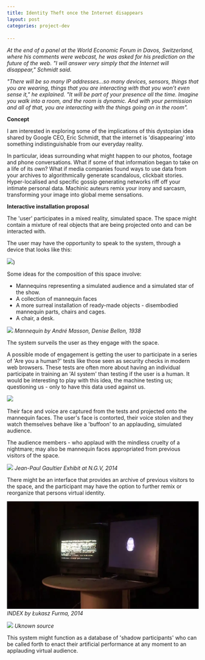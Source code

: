 ```yaml
---
title: Identity Theft once the Internet disappears
layout: post
categories: project-dev

---
```


_At the end of a panel at the World Economic Forum in Davos, Switzerland, where his comments were webcast, he was asked for his prediction on the future of the web. "I will answer very simply that the Internet will disappear," Schmidt said._

_"There will be so many IP addresses…so many devices, sensors, things that you are wearing, things that you are interacting with that you won’t even sense it," he explained. "It will be part of your presence all the time. Imagine you walk into a room, and the room is dynamic. And with your permission and all of that, you are interacting with the things going on in the room"._

**Concept**

I am interested in exploring some of the implications of this dystopian idea shared by Google CEO, Eric Schmidt, that the internet is 'disappearing' into something indistinguishable from our everyday reality.

In particular, ideas surrounding what might happen to our photos, footage and phone conversations. What if some of that information began to take on a life of its own? What if media companies found ways to use data from your archives to algorithmically generate scandalous, clickbait stories. Hyper-localised and specific gossip generating networks riff off your intimate personal data. Machinic auteurs remix your irony and sarcasm, transforming your image into global meme sensations.

**Interactive installation proposal**

The 'user' participates in a mixed reality, simulated space. The space might contain a mixture of real objects that are being projected onto and can be interacted with.

The user may have the opportunity to speak to the system, through a device that looks like this:

![](https://images-na.ssl-images-amazon.com/images/I/61dwPV5niOL._SY355_.jpg))



Some ideas for the composition of this space involve:
* Mannequins representing a simulated audience and a simulated star of the show.
* A collection of mannequin faces
* A more surreal installation of ready-made objects - disembodied mannequin parts, chairs and cages.
* A chair, a desk.

![](https://blondesongstress.files.wordpress.com/2014/02/andrc3a9-masson-surrealist-mannequin-head-in-a-cage-19381.jpg)
_Mannequin by André Masson, Denise Bellon, 1938_

The system surveils the user as they engage with the space.

A possible mode of engagement is getting the user to participate in a series of 'Are you a human?' tests like those seen as security checks in modern web browsers. These tests are often more about having an individual participate in training an 'AI system' than testing if the user is a human. It would be interesting to play with this idea, the machine testing us; questioning us - only to have this data used against us.

![](http://cdn.access-ai.com/wp-content/uploads/2017/03/1417716998-google-says-rip-captcha-sort-of-610x500.jpg)

Their face and voice are captured from the tests and projected onto the mannequin faces. The user's face is contorted, their voice stolen and they watch themselves behave like a 'buffoon' to an applauding, simulated audience.

The audience members - who applaud with the mindless cruelty of a nightmare; may also be mannequin faces appropriated from previous visitors of the space.

![](https://i.ytimg.com/vi/-l1EbxZNBfU/maxresdefault.jpg)
_Jean-Paul Gaultier Exhibit at N.G.V, 2014_


There might be an interface that provides an archive of previous visitors to the space, and the participant may have the option to further remix or reorganize that persons virtual identity.

![](/blog/assets/index.PNG)
_INDEX by Łukasz Furma, 2014_

![](https://i.ytimg.com/vi/lEtiuVVuWL8/maxresdefault.jpg)
_Uknown source_

This system might function as a database of 'shadow participants' who can be called forth to enact their artificial performance at any moment to an applauding virtual audience.
